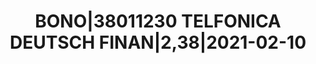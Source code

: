 ---
layout: asset
title: BONO|38011230 TELFONICA DEUTSCH FINAN|2,38|2021-02-10
isin: XS1025752293
---